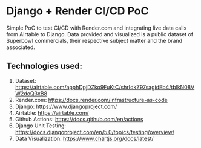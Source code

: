 # Django + Render CI/CD PoC

Simple PoC to test CI/CD with Render.com and integrating live data calls from Airtable to Django.  Data provided and visualized is a public dataset of Superbowl commercials, their respective subject matter and the brand associated.

## Technologies used: 
1. Dataset: https://airtable.com/apphDpjDZko9FuKtC/shrIdkZ97sagidEb4/tblkN08VW2doQ3xB8
2. Render.com: https://docs.render.com/infrastructure-as-code
3. Django: https://www.djangoproject.com/
4. Airtable: https://airtable.com/
5. Github Actions: https://docs.github.com/en/actions
6. Django Unit Testing: https://docs.djangoproject.com/en/5.0/topics/testing/overview/
7. Data Visualization: https://www.chartjs.org/docs/latest/
